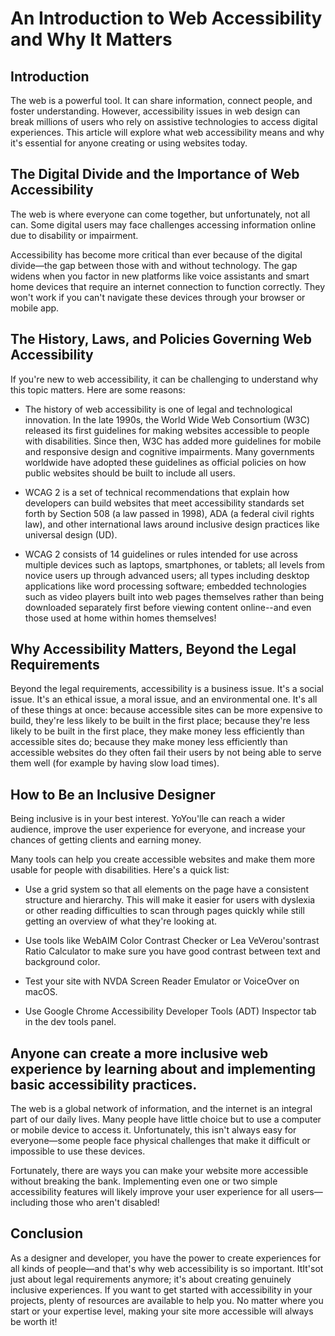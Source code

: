 # An Introduction to Web Accessibility and Why It Matters

## Introduction

The web is a powerful tool. It can share information, connect people, and foster understanding. However, accessibility issues in web design can break millions of users who rely on assistive technologies to access digital experiences. This article will explore what web accessibility means and why it's essential for anyone creating or using websites today.

## The Digital Divide and the Importance of Web Accessibility

The web is where everyone can come together, but unfortunately, not all can. Some digital users may face challenges accessing information online due to disability or impairment.

Accessibility has become more critical than ever because of the digital divide—the gap between those with and without technology. The gap widens when you factor in new platforms like voice assistants and smart home devices that require an internet connection to function correctly. They won't work if you can't navigate these devices through your browser or mobile app.

## The History, Laws, and Policies Governing Web Accessibility

If you're new to web accessibility, it can be challenging to understand why this topic matters. Here are some reasons:

* The history of web accessibility is one of legal and technological innovation. In the late 1990s, the World Wide Web Consortium (W3C) released its first guidelines for making websites accessible to people with disabilities. Since then, W3C has added more guidelines for mobile and responsive design and cognitive impairments. Many governments worldwide have adopted these guidelines as official policies on how public websites should be built to include all users.
    
* WCAG 2 is a set of technical recommendations that explain how developers can build websites that meet accessibility standards set forth by Section 508 (a law passed in 1998), ADA (a federal civil rights law), and other international laws around inclusive design practices like universal design (UD).
    
* WCAG 2 consists of 14 guidelines or rules intended for use across multiple devices such as laptops, smartphones, or tablets; all levels from novice users up through advanced users; all types including desktop applications like word processing software; embedded technologies such as video players built into web pages themselves rather than being downloaded separately first before viewing content online--and even those used at home within homes themselves!
    

## Why Accessibility Matters, Beyond the Legal Requirements

Beyond the legal requirements, accessibility is a business issue. It's a social issue. It's an ethical issue, a moral issue, and an environmental one. It's all of these things at once: because accessible sites can be more expensive to build, they're less likely to be built in the first place; because they're less likely to be built in the first place, they make money less efficiently than accessible sites do; because they make money less efficiently than accessible websites do they often fail their users by not being able to serve them well (for example by having slow load times).

## How to Be an Inclusive Designer

Being inclusive is in your best interest. YoYou'lle can reach a wider audience, improve the user experience for everyone, and increase your chances of getting clients and earning money.

Many tools can help you create accessible websites and make them more usable for people with disabilities. Here's a quick list:

* Use a grid system so that all elements on the page have a consistent structure and hierarchy. This will make it easier for users with dyslexia or other reading difficulties to scan through pages quickly while still getting an overview of what they're looking at.
    
* Use tools like WebAIM Color Contrast Checker or Lea VeVerou'sontrast Ratio Calculator to make sure you have good contrast between text and background color.
    
* Test your site with NVDA Screen Reader Emulator or VoiceOver on macOS.
    
* Use Google Chrome Accessibility Developer Tools (ADT) Inspector tab in the dev tools panel.
    

## Anyone can create a more inclusive web experience by learning about and implementing basic accessibility practices.

The web is a global network of information, and the internet is an integral part of our daily lives. Many people have little choice but to use a computer or mobile device to access it. Unfortunately, this isn't always easy for everyone—some people face physical challenges that make it difficult or impossible to use these devices.

Fortunately, there are ways you can make your website more accessible without breaking the bank. Implementing even one or two simple accessibility features will likely improve your user experience for all users—including those who aren't disabled!

## Conclusion

As a designer and developer, you have the power to create experiences for all kinds of people—and that's why web accessibility is so important. ItIt'sot just about legal requirements anymore; it's about creating genuinely inclusive experiences. If you want to get started with accessibility in your projects, plenty of resources are available to help you. No matter where you start or your expertise level, making your site more accessible will always be worth it!